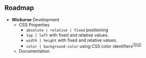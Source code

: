 <!--[LABEL]:readme_header[INDEX]:1-->

## Roadmap

- **Wickurse** Development
   - CSS Properties
        - `absolute | relative | fixed` positioning 
        - `top | left` with fixed and relative values.
        - `width | height` with fixed and relative values.
        - `color | background-color`  using CSS color identifiers<sup>\[[1](https://developer.mozilla.org/en-US/docs/Web/CSS/color_value)]\[[2](https://github.com/candlefw/wax/source/document_fragments/color.md)]</sup>
   - Documentation 